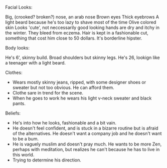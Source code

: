 Facial Looks:

Big, (crooked? broken?) nose, an arab nose
Brown eyes
Thick eyebrows
A light beard because he's too lazy to shave most of the time
Olive colored skin
Looks 'cute', not neccessarily good looking
hands are dry and itchy in the winter. They bleed from eczema.
Hair is kept in a fashionable cut, something that cost him close to 50 dollars. It's borderline hipster.


Body looks:

He's 6', skinny build. Broad shoulders but skinny legs.
He's 26, lookign like a teenager with a light beard.

Clothes:
- Wears mostly skinny jeans, ripped, with some designer shoes or sweater but not too obvious. He can afford them.
- Clothe sare in trend for the scene.
- When he goes to work he wears his light v-neck sweater and black pants.


Beliefs:
- He's into how he looks, fashionable and a bit vain.
- He doesn't feel confident, and is stuck in a bizarre routine but is afraid of the alternatives. He doesn't want a company job and he doesn't want to be a bum.
- He is vaguely muslim and doesn't pray much. He wants to be more Zen, perhaps with meditation, but realizes he can't because he has to live in this world.
- Trying to determine his direction.